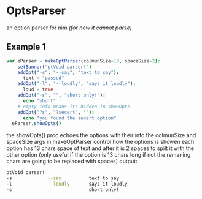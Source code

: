 # OptsParser
an option parser for nim
*(for now it cannot parse)*

## Example 1
```nim
var eParser = makeOptParser(colmunSize=13, spaceSize=2):
    setBanner("ptVoid parser!")
    addOpt("-s", "--say", "text to say"):
      text = "passed"
    addOpt("-l", "--loudly", "says it loudly"):
      loud = true
    addOpt("-s", "", "short only!"):
      echo "short"
    # empty info means its hidden in showOpts
    addOpt("?s", "?secert", ""):
      echo "you found the secert option"
  eParser.showOpts()
``````
the showOpts() proc echoes the options with their info
the colmunSize and spaceSize args in makeOptParser
control how the options is showen each option has 13 chars space of text and after it is 2 spaces to spilt it with
the other option (only useful if the option is 13 chars long if not the remaning chars are going to be replaced with spaces)
output:
```bash
ptVoid parser!
-s             --say          text to say
-l             --loudly       says it loudly
-s                            short only!
```

